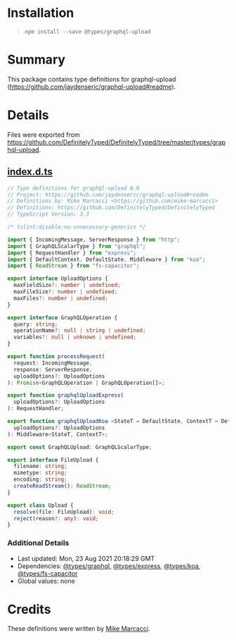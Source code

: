 # Installation
> `npm install --save @types/graphql-upload`

# Summary
This package contains type definitions for graphql-upload (https://github.com/jaydenseric/graphql-upload#readme).

# Details
Files were exported from https://github.com/DefinitelyTyped/DefinitelyTyped/tree/master/types/graphql-upload.
## [index.d.ts](https://github.com/DefinitelyTyped/DefinitelyTyped/tree/master/types/graphql-upload/index.d.ts)
````ts
// Type definitions for graphql-upload 8.0
// Project: https://github.com/jaydenseric/graphql-upload#readme
// Definitions by: Mike Marcacci <https://github.com/mike-marcacci>
// Definitions: https://github.com/DefinitelyTyped/DefinitelyTyped
// TypeScript Version: 3.3

/* tslint:disable:no-unnecessary-generics */

import { IncomingMessage, ServerResponse } from "http";
import { GraphQLScalarType } from "graphql";
import { RequestHandler } from "express";
import { DefaultContext, DefaultState, Middleware } from "koa";
import { ReadStream } from "fs-capacitor";

export interface UploadOptions {
  maxFieldSize?: number | undefined;
  maxFileSize?: number | undefined;
  maxFiles?: number | undefined;
}

export interface GraphQLOperation {
  query: string;
  operationName?: null | string | undefined;
  variables?: null | unknown | undefined;
}

export function processRequest(
  request: IncomingMessage,
  response: ServerResponse,
  uploadOptions?: UploadOptions
): Promise<GraphQLOperation | GraphQLOperation[]>;

export function graphqlUploadExpress(
  uploadOptions?: UploadOptions
): RequestHandler;

export function graphqlUploadKoa <StateT = DefaultState, ContextT = DefaultContext>(
  uploadOptions?: UploadOptions
): Middleware<StateT, ContextT>;

export const GraphQLUpload: GraphQLScalarType;

export interface FileUpload {
  filename: string;
  mimetype: string;
  encoding: string;
  createReadStream(): ReadStream;
}

export class Upload {
  resolve(file: FileUpload): void;
  reject(reason?: any): void;
}

````

### Additional Details
 * Last updated: Mon, 23 Aug 2021 20:18:29 GMT
 * Dependencies: [@types/graphql](https://npmjs.com/package/@types/graphql), [@types/express](https://npmjs.com/package/@types/express), [@types/koa](https://npmjs.com/package/@types/koa), [@types/fs-capacitor](https://npmjs.com/package/@types/fs-capacitor)
 * Global values: none

# Credits
These definitions were written by [Mike Marcacci](https://github.com/mike-marcacci).
